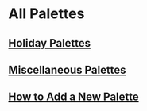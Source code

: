 # All Palettes

## [Holiday Palettes](./holiday/holiday-palettes.md)

## [Miscellaneous Palettes](./miscellaneous/miscellaneous-palettes.md)

## [How to Add a New Palette](./add-new-palette.md)
